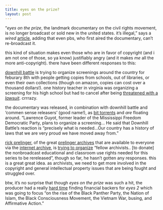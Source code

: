 ```yaml
---
title: eyes on the prize?
layout: post
---
```


&#8220;*eyes on the prize*, the landmark documentary on the civil rights movement, is no longer broadcast or sold new in the united states. it&#8217;s illegal,&#8221; says a *wired* [article][1], adding that even pbs, who first aired the documentary, can&#8217;t re-broadcast it. 

this kind of situation makes even those who are in favor of copyright (and i am not one of those, so ya know) justifiably angry (and it makes *me* all the more anti-copyright). there have been different responses to this:

[downhill battle][2] is trying to organize screenings around the country for feburary 8th with people getting copies from schools, out of libraries, or even their own collections (though on amazon, copies can cost over a thousand dollars!). one history teacher in virginia was organizing a screening for his high school but had to cancel after being [threatened with a *lawsuit*][3]. crrrazy.

the documentary was released, in combination with downhill battle and &#8216;commen sense releasers&#8217; (good name!), as [bit torrents][4] and *are* floating around. &#8220;Lawrence Guyot, former leader of the Mississippi Freedom Democratic Party, plans to organize a screening&#8230; He said that Downhill Battle&#8217;s reaction is &#8220;precisely what is needed&#8230;Our country has a history of laws that we are very proud we have moved away from.&#8221;

[rick prelinger][5], of the great [prelinger archives][6] that are available to everyone via the [internet archive][7], is [trying to organize][8] &#8220;fellow archivists.. [to donate] the nonbroadcast educational and classroom use rights needed for this series to be rereleased&#8221;, though so far, he hasn&#8217;t gotten any responses. this is a great great idea. as archivists, we need to get more involved in the copyright and general intellectual property issues that are being fought and struggled over.

btw, it&#8217;s no surprise that though *eyes on the prize* was such a hit, the producer had a really [hard time][9] finding financial backers for *eyes 2* which was going to focus &#8220;on the rise of the Black Panther Party, the Nation of Islam, the Black Consciousness Movement, the Vietnam War, busing, and Affirmative Action.&#8221;

 [1]: http://www.wired.com/news/culture/0,1284,66106,00.html
 [2]: http://www.downhillbattle.org/eyes/
 [3]: http://downhillbattle.org/node/view/413
 [4]: http://www.wired.com/news/digiwood/0,1412,66410,00.html?tw=wn_tophead_1
 [5]: http://www.prelinger.com
 [6]: http://www.archive.org/movies/prelinger.php
 [7]: http://www.archive.org
 [8]: http://www.nyu.edu/classes/siva/archives/000437.html
 [9]: http://www.museum.tv/archives/etv/E/htmlE/eyesonthep/eyesonthep.htm